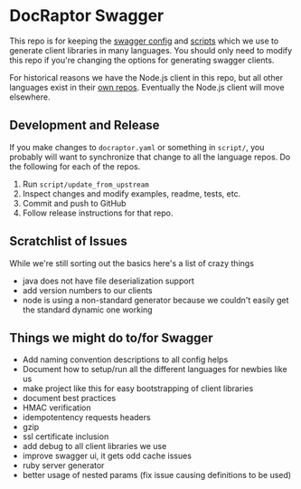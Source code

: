 # DocRaptor Swagger

This repo is for keeping the [swagger config](docraptor.yaml) and [scripts](script/) which we use to generate client libraries in many languages. You should only need to modify this repo if you're changing the options for generating swagger clients.

For historical reasons we have the Node.js client in this repo, but all other languages exist in their [own repos](https://github.com/docraptor/). Eventually the Node.js client will move elsewhere.

## Development and Release

If you make changes to `docraptor.yaml` or something in `script/`, you probably will want to synchronize that change to all the language repos. Do the following for each of the repos.

1. Run `script/update_from_upstream`
2. Inspect changes and modify examples, readme, tests, etc.
3. Commit and push to GitHub
4. Follow release instructions for that repo.

## Scratchlist of Issues
While we're still sorting out the basics here's a list of crazy things
- java does not have file deserialization support
- add version numbers to our clients
- node is using a non-standard generator because we couldn't easily get the standard dynamic one working

## Things we might do to/for Swagger
* Add naming convention descriptions to all config helps
* Document how to setup/run all the different languages for newbies like us
* make project like this for easy bootstrapping of client libraries
* document best practices
* HMAC verification
* idempotentency requests headers
* gzip
* ssl certificate inclusion
* add debug to all client libraries we use
* improve swagger ui, it gets odd cache issues
* ruby server generator
* better usage of nested params (fix issue causing definitions to be used)
